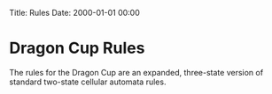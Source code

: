 Title: Rules
Date: 2000-01-01 00:00

# Dragon Cup Rules

The rules for the Dragon Cup are an expanded, three-state version of standard two-state cellular automata rules.

